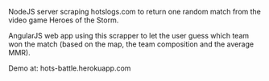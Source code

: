 NodeJS server scraping hotslogs.com to return one random match from the video game Heroes of the Storm.

AngularJS web app using this scrapper to let the user guess which team won the match (based on the map, the team composition and the average MMR).

Demo at: hots-battle.herokuapp.com
